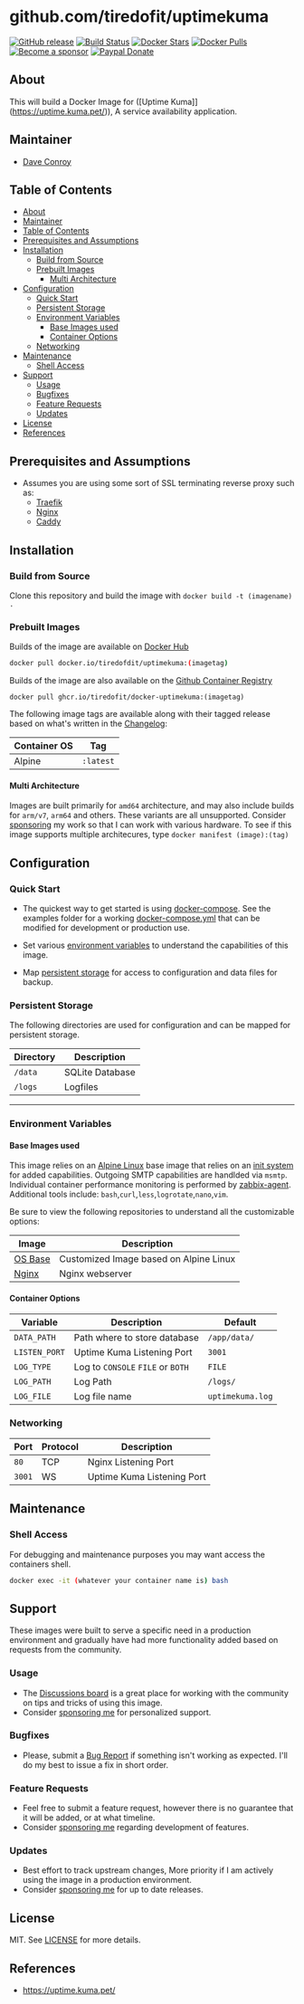 # github.com/tiredofit/uptimekuma

[![GitHub release](https://img.shields.io/github/v/tag/tiredofit/uptimekuma?style=flat-square)](https://github.com/tiredofit/uptimekuma/releases/latest)
[![Build Status](https://img.shields.io/github/workflow/status/tiredofit/uptimekuma/build?style=flat-square)](https://github.com/tiredofit/uptimekuma/actions?query=workflow%3Abuild)
[![Docker Stars](https://img.shields.io/docker/stars/tiredofit/uptimekuma.svg?style=flat-square&logo=docker)](https://hub.docker.com/r/tiredofit/uptimekuma/)
[![Docker Pulls](https://img.shields.io/docker/pulls/tiredofit/uptimekuma.svg?style=flat-square&logo=docker)](https://hub.docker.com/r/tiredofit/uptimekuma/)
[![Become a sponsor](https://img.shields.io/badge/sponsor-tiredofit-181717.svg?logo=github&style=flat-square)](https://github.com/sponsors/tiredofit)
[![Paypal Donate](https://img.shields.io/badge/donate-paypal-00457c.svg?logo=paypal&style=flat-square)](https://www.paypal.me/tiredofit)

## About

This will build a Docker Image for ([Uptime Kuma]](https://uptime.kuma.pet/)), A service availability application.

## Maintainer

- [Dave Conroy](https://github.com/tiredofit/)

## Table of Contents

- [About](#about)
- [Maintainer](#maintainer)
- [Table of Contents](#table-of-contents)
- [Prerequisites and Assumptions](#prerequisites-and-assumptions)
- [Installation](#installation)
  - [Build from Source](#build-from-source)
  - [Prebuilt Images](#prebuilt-images)
    - [Multi Architecture](#multi-architecture)
- [Configuration](#configuration)
  - [Quick Start](#quick-start)
  - [Persistent Storage](#persistent-storage)
  - [Environment Variables](#environment-variables)
    - [Base Images used](#base-images-used)
    - [Container Options](#container-options)
  - [Networking](#networking)
- [Maintenance](#maintenance)
  - [Shell Access](#shell-access)
- [Support](#support)
  - [Usage](#usage)
  - [Bugfixes](#bugfixes)
  - [Feature Requests](#feature-requests)
  - [Updates](#updates)
- [License](#license)
- [References](#references)

## Prerequisites and Assumptions
*  Assumes you are using some sort of SSL terminating reverse proxy such as:
   *  [Traefik](https://github.com/tiredofit/docker-traefik)
   *  [Nginx](https://github.com/jc21/nginx-proxy-manager)
   *  [Caddy](https://github.com/caddyserver/caddy)

## Installation
### Build from Source
Clone this repository and build the image with `docker build -t (imagename) .`

### Prebuilt Images
Builds of the image are available on [Docker Hub](https://hub.docker.com/r/tiredofit/uptimekuma)

```bash
docker pull docker.io/tiredofdit/uptimekuma:(imagetag)
```
Builds of the image are also available on the [Github Container Registry](https://github.com/tiredofit/docker-uptimekuma/pkgs/container/docker-uptimekuma) 
 
```
docker pull ghcr.io/tiredofit/docker-uptimekuma:(imagetag)
``` 

The following image tags are available along with their tagged release based on what's written in the [Changelog](CHANGELOG.md):

| Container OS | Tag       |
| ------------ | --------- |
| Alpine       | `:latest` |

#### Multi Architecture
Images are built primarily for `amd64` architecture, and may also include builds for `arm/v7`, `arm64` and others. These variants are all unsupported. Consider [sponsoring](https://github.com/sponsors/tiredofit) my work so that I can work with various hardware. To see if this image supports multiple architecures, type `docker manifest (image):(tag)`

## Configuration

### Quick Start

* The quickest way to get started is using [docker-compose](https://docs.docker.com/compose/). See the examples folder for a working [docker-compose.yml](examples/docker-compose.yml) that can be modified for development or production use.

* Set various [environment variables](#environment-variables) to understand the capabilities of this image.
* Map [persistent storage](#data-volumes) for access to configuration and data files for backup.

### Persistent Storage

The following directories are used for configuration and can be mapped for persistent storage.

| Directory | Description     |
| --------- | --------------- |
| `/data`   | SQLite Database |
| `/logs`   | Logfiles        |

* * *
### Environment Variables

#### Base Images used

This image relies on an [Alpine Linux](https://hub.docker.com/r/tiredofit/alpine) base image that relies on an [init system](https://github.com/just-containers/s6-overlay) for added capabilities. Outgoing SMTP capabilities are handlded via `msmtp`. Individual container performance monitoring is performed by [zabbix-agent](https://zabbix.org). Additional tools include: `bash`,`curl`,`less`,`logrotate`,`nano`,`vim`.

Be sure to view the following repositories to understand all the customizable options:


| Image                                                  | Description                            |
| ------------------------------------------------------ | -------------------------------------- |
| [OS Base](https://github.com/tiredofit/docker-alpine/) | Customized Image based on Alpine Linux |
| [Nginx](https://github.com/tiredofit/docker-nginx/)    | Nginx webserver                        |

#### Container Options

| Variable      | Description                       | Default          |
| ------------- | --------------------------------- | ---------------- |
| `DATA_PATH`   | Path where to store database      | `/app/data/`     |
| `LISTEN_PORT` | Uptime Kuma Listening Port        | `3001`           |
| `LOG_TYPE`    | Log to `CONSOLE` `FILE` or `BOTH` | `FILE`           |
| `LOG_PATH`    | Log Path                          | `/logs/`         |
| `LOG_FILE`    | Log file name                     | `uptimekuma.log` |


### Networking

| Port   | Protocol | Description                |
| ------ | -------- | -------------------------- |
| `80`   | TCP      | Nginx Listening Port       |
| `3001` | WS       | Uptime Kuma Listening Port |


## Maintenance
### Shell Access

For debugging and maintenance purposes you may want access the containers shell.

```bash
docker exec -it (whatever your container name is) bash
```
## Support

These images were built to serve a specific need in a production environment and gradually have had more functionality added based on requests from the community.
### Usage
- The [Discussions board](../../discussions) is a great place for working with the community on tips and tricks of using this image.
- Consider [sponsoring me](https://github.com/sponsors/tiredofit) for personalized support.
### Bugfixes
- Please, submit a [Bug Report](issues/new) if something isn't working as expected. I'll do my best to issue a fix in short order.

### Feature Requests
- Feel free to submit a feature request, however there is no guarantee that it will be added, or at what timeline.
- Consider [sponsoring me](https://github.com/sponsors/tiredofit) regarding development of features.

### Updates
- Best effort to track upstream changes, More priority if I am actively using the image in a production environment.
- Consider [sponsoring me](https://github.com/sponsors/tiredofit) for up to date releases.

## License
MIT. See [LICENSE](LICENSE) for more details.

## References

* <https://uptime.kuma.pet/>
